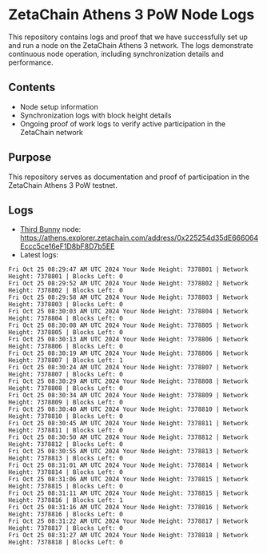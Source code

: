 # ZetaChain Athens 3 PoW Node Logs
This repository contains logs and proof that we have successfully set up and run a node on the ZetaChain Athens 3 network. The logs demonstrate continuous node operation, including synchronization details and performance.

## Contents
- Node setup information
- Synchronization logs with block height details
- Ongoing proof of work logs to verify active participation in the ZetaChain network

## Purpose
This repository serves as documentation and proof of participation in the ZetaChain Athens 3 PoW testnet.

## Logs

- [Third Bunny](https://thirdbunny.xyz/) node: https://athens.explorer.zetachain.com/address/0x225254d35dE666064Eccc5ce16eF1D8bF8D7b5EE
- Latest logs:
```
Fri Oct 25 08:29:47 AM UTC 2024 Your Node Height: 7378801 | Network Height: 7378801 | Blocks Left: 0
Fri Oct 25 08:29:52 AM UTC 2024 Your Node Height: 7378802 | Network Height: 7378802 | Blocks Left: 0
Fri Oct 25 08:29:58 AM UTC 2024 Your Node Height: 7378803 | Network Height: 7378803 | Blocks Left: 0
Fri Oct 25 08:30:03 AM UTC 2024 Your Node Height: 7378804 | Network Height: 7378804 | Blocks Left: 0
Fri Oct 25 08:30:08 AM UTC 2024 Your Node Height: 7378805 | Network Height: 7378805 | Blocks Left: 0
Fri Oct 25 08:30:13 AM UTC 2024 Your Node Height: 7378806 | Network Height: 7378806 | Blocks Left: 0
Fri Oct 25 08:30:19 AM UTC 2024 Your Node Height: 7378806 | Network Height: 7378807 | Blocks Left: 1
Fri Oct 25 08:30:24 AM UTC 2024 Your Node Height: 7378807 | Network Height: 7378807 | Blocks Left: 0
Fri Oct 25 08:30:29 AM UTC 2024 Your Node Height: 7378808 | Network Height: 7378808 | Blocks Left: 0
Fri Oct 25 08:30:34 AM UTC 2024 Your Node Height: 7378809 | Network Height: 7378809 | Blocks Left: 0
Fri Oct 25 08:30:40 AM UTC 2024 Your Node Height: 7378810 | Network Height: 7378810 | Blocks Left: 0
Fri Oct 25 08:30:45 AM UTC 2024 Your Node Height: 7378811 | Network Height: 7378811 | Blocks Left: 0
Fri Oct 25 08:30:50 AM UTC 2024 Your Node Height: 7378812 | Network Height: 7378812 | Blocks Left: 0
Fri Oct 25 08:30:55 AM UTC 2024 Your Node Height: 7378813 | Network Height: 7378813 | Blocks Left: 0
Fri Oct 25 08:31:01 AM UTC 2024 Your Node Height: 7378814 | Network Height: 7378814 | Blocks Left: 0
Fri Oct 25 08:31:06 AM UTC 2024 Your Node Height: 7378815 | Network Height: 7378815 | Blocks Left: 0
Fri Oct 25 08:31:11 AM UTC 2024 Your Node Height: 7378815 | Network Height: 7378816 | Blocks Left: 1
Fri Oct 25 08:31:16 AM UTC 2024 Your Node Height: 7378816 | Network Height: 7378816 | Blocks Left: 0
Fri Oct 25 08:31:22 AM UTC 2024 Your Node Height: 7378817 | Network Height: 7378817 | Blocks Left: 0
Fri Oct 25 08:31:27 AM UTC 2024 Your Node Height: 7378818 | Network Height: 7378818 | Blocks Left: 0
```
